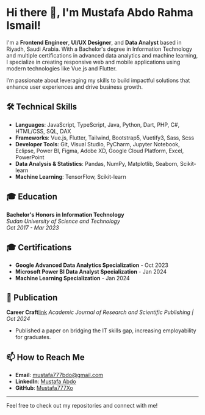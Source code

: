 # Hi there 👋, I'm Mustafa Abdo Rahma Ismail!

I'm a **Frontend Engineer**, **UI/UX Designer**, and **Data Analyst** based in Riyadh, Saudi Arabia. With a Bachelor's degree in Information Technology and multiple certifications in advanced data analytics and machine learning, I specialize in creating responsive web and mobile applications using modern technologies like Vue.js and Flutter.

I’m passionate about leveraging my skills to build impactful solutions that enhance user experiences and drive business growth.

## 🛠️ Technical Skills
- **Languages**: JavaScript, TypeScript, Java, Python, Dart, PHP, C#, HTML/CSS, SQL, DAX
- **Frameworks**: Vue.js, Flutter, Tailwind, Bootstrap5, Vuetify3, Sass, Scss
- **Developer Tools**: Git, Visual Studio, PyCharm, Jupyter Notebook, Eclipse, Power BI, Figma, Adobe XD, Google Cloud Platform, Excel, PowerPoint
- **Data Analysis & Statistics**: Pandas, NumPy, Matplotlib, Seaborn, Scikit-learn
- **Machine Learning**: TensorFlow, Scikit-learn

## 🎓 Education
**Bachelor's Honors in Information Technology**  
_Sudan University of Science and Technology_  
*Oct 2017 - Mar 2023*

## 🎓 Certifications
- **Google Advanced Data Analytics Specialization** - Oct 2023
- **Microsoft Power BI Data Analyst Specialization** - Jan 2024
- **Machine Learning Specialization** - Jan 2024

## 📝 Publication
**Career Craft**[link](https://www.ajrsp.com/en/Archive/issue-58/6/)
_Academic Journal of Research and Scientific Publishing | Oct 2024_  
- Published a paper on bridging the IT skills gap, increasing employability for graduates.

## 📫 How to Reach Me
- **Email**: [mustafa777bdo@gmail.com](mailto:mustafa777bdo@gmail.com)
- **LinkedIn**: [Mustafa Abdo](https://linkedin.com/in/mustafa-abdo)
- **GitHub**: [Mustafa777Xo](https://github.com/Mustafa777Xo)

---

Feel free to check out my repositories and connect with me!
